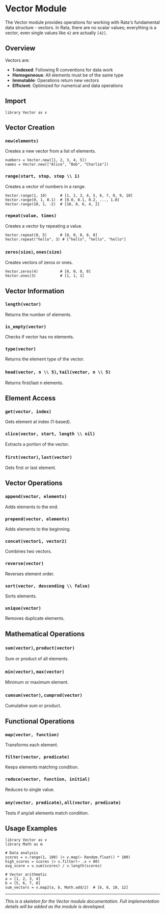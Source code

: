 # Vector Module

The Vector module provides operations for working with Rata's fundamental data structure - vectors. In Rata, there are no scalar values; everything is a vector, even single values like `42` are actually `[42]`.

## Overview

Vectors are:
- **1-indexed**: Following R conventions for data work
- **Homogeneous**: All elements must be of the same type  
- **Immutable**: Operations return new vectors
- **Efficient**: Optimized for numerical and data operations

## Import

```rata
library Vector as v
```

## Vector Creation

### `new(elements)`
Creates a new vector from a list of elements.

```rata
numbers = Vector.new([1, 2, 3, 4, 5])
names = Vector.new(["Alice", "Bob", "Charlie"])
```

### `range(start, stop, step \\ 1)`
Creates a vector of numbers in a range.

```rata
Vector.range(1, 10)      # [1, 2, 3, 4, 5, 6, 7, 8, 9, 10]
Vector.range(0, 1, 0.1)  # [0.0, 0.1, 0.2, ..., 1.0]
Vector.range(10, 1, -2)  # [10, 8, 6, 4, 2]
```

### `repeat(value, times)`
Creates a vector by repeating a value.

```rata
Vector.repeat(0, 5)      # [0, 0, 0, 0, 0]
Vector.repeat("hello", 3) # ["hello", "hello", "hello"]
```

### `zeros(size)`, `ones(size)`
Creates vectors of zeros or ones.

```rata
Vector.zeros(4)          # [0, 0, 0, 0]
Vector.ones(3)           # [1, 1, 1]
```

## Vector Information

### `length(vector)`
Returns the number of elements.

### `is_empty(vector)`
Checks if vector has no elements.

### `type(vector)`
Returns the element type of the vector.

### `head(vector, n \\ 5)`, `tail(vector, n \\ 5)`
Returns first/last n elements.

## Element Access

### `get(vector, index)`
Gets element at index (1-based).

### `slice(vector, start, length \\ nil)`
Extracts a portion of the vector.

### `first(vector)`, `last(vector)`
Gets first or last element.

## Vector Operations

### `append(vector, elements)`
Adds elements to the end.

### `prepend(vector, elements)`
Adds elements to the beginning.

### `concat(vector1, vector2)`
Combines two vectors.

### `reverse(vector)`
Reverses element order.

### `sort(vector, descending \\ false)`
Sorts elements.

### `unique(vector)`
Removes duplicate elements.

## Mathematical Operations

### `sum(vector)`, `product(vector)`
Sum or product of all elements.

### `min(vector)`, `max(vector)`
Minimum or maximum element.

### `cumsum(vector)`, `cumprod(vector)`
Cumulative sum or product.

## Functional Operations

### `map(vector, function)`
Transforms each element.

### `filter(vector, predicate)`
Keeps elements matching condition.

### `reduce(vector, function, initial)`
Reduces to single value.

### `any(vector, predicate)`, `all(vector, predicate)`
Tests if any/all elements match condition.

## Usage Examples

```rata
library Vector as v
library Math as m

# Data analysis
scores = v.range(1, 100) |> v.map(~ Random.float() * 100)
high_scores = scores |> v.filter(~ .x > 80)
avg_score = v.sum(scores) / v.length(scores)

# Vector arithmetic  
a = [1, 2, 3, 4]
b = [5, 6, 7, 8]
sum_vectors = v.map2(a, b, Math.add/2)  # [6, 8, 10, 12]
```

---

*This is a skeleton for the Vector module documentation. Full implementation details will be added as the module is developed.*